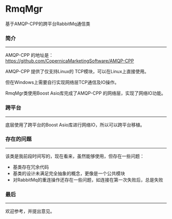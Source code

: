 # RmqMgr
基于AMQP-CPP的跨平台RabbitMq通信类

### 简介
---
AMQP-CPP 的地址是：https://github.com/CopernicaMarketingSoftware/AMQP-CPP

AMQP-CPP 提供了仅支持Linux的 TCP模块，可以在Linux上直接使用。

但在Windows上需要自行实现网络层TCP通信及IO操作。

RmqMgr类使用Boost Asio库完成了AMQP-CPP 的网络层，实现了网络IO功能。

### 跨平台
---

底层使用了跨平台的Boost Asio库进行网络IO，所以可以跨平台移植。

### 存在的问题
---

该类是我前段时间写的，现在看来，虽然能够使用，但存在一些问题：

- 基类存在冗余代码
- 基类的设计未满足完全抽象的概念，更像是一个公共模块
- 对RabbitMq的重连操作还存在一些问题，如连接在第一次失败后，总是失败

### 最后
---

欢迎参考，并提出意见。

